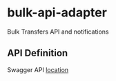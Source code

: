 # bulk-api-adapter
Bulk Transfers API and notifications

## API Definition
Swagger API [location](./src/interface/swagger.yaml)
